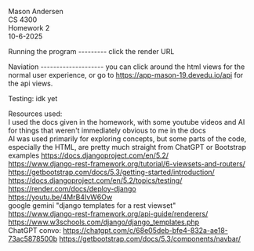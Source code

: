 Mason Andersen  
CS 4300  
Homework 2  
10-6-2025  

Running the program  ---------
click the render URL

Naviation --------------------
you can click around the html views for the normal user experience, or go to
https://app-mason-19.devedu.io/api for the api views. 


Testing: 
idk yet 

Resources used:  
I used the docs given in the homework, with some youtube videos and AI for things that weren't immediately obvious to me in the docs  
AI was used primarily for exploring concepts, but some parts of the code, especially the HTML, are pretty much straight from ChatGPT or Bootstrap examples 
https://docs.djangoproject.com/en/5.2/   
https://www.django-rest-framework.org/tutorial/6-viewsets-and-routers/   
https://getbootstrap.com/docs/5.3/getting-started/introduction/  
https://docs.djangoproject.com/en/5.2/topics/testing/  
https://render.com/docs/deploy-django  
https://youtu.be/4MrB4IvW6Ow  
google gemini "django templates for a rest viewset"  
https://www.django-rest-framework.org/api-guide/renderers/  
https://www.w3schools.com/django/django_templates.php  
ChatGPT convo: https://chatgpt.com/c/68e05deb-bfe4-832a-ae18-73ac5878500b 
https://getbootstrap.com/docs/5.3/components/navbar/ 

